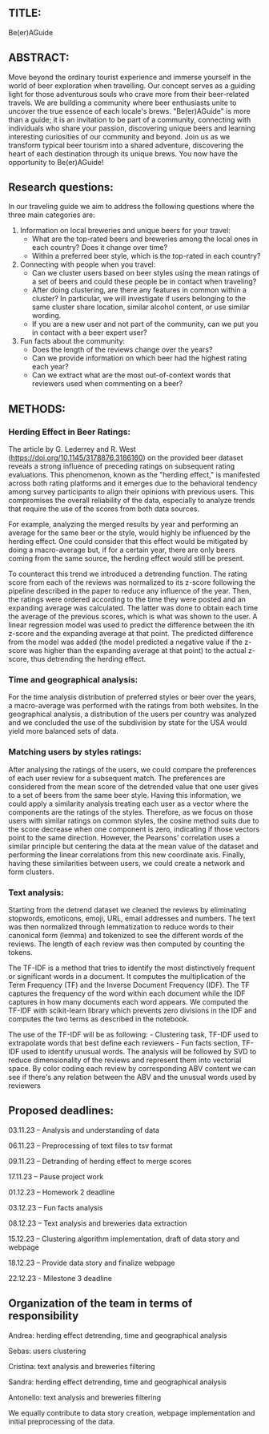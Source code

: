 ## TITLE:
Be(er)AGuide

## ABSTRACT:
Move beyond the ordinary tourist experience and immerse yourself in the world of beer exploration when travelling. Our concept serves as a guiding light for those adventurous souls who crave more from their beer-related travels. We are building a community where beer enthusiasts unite to uncover the true essence of each locale's brews. "Be(er)AGuide" is more than a guide; it is an invitation to be part of a community, connecting with individuals who share your passion, discovering unique beers and learning interesting curiosities of our community and beyond. Join us as we transform typical beer tourism into a shared adventure, discovering the heart of each destination through its unique brews. You now have the opportunity to Be(er)AGuide!
 
## Research questions:
In our traveling guide we aim to address the following questions where the three main categories are:
1. Information on local breweries and unique beers for your travel:
    - What are the top-rated beers and breweries among the local ones in each country? Does it change over time?
    - Within a preferred beer style, which is the top-rated in each country?
2. Connecting with people when you travel:
    - Can we cluster users based on beer styles using the mean ratings of a set of beers and could these people be in contact when traveling? 
    - After doing clustering, are there any features in common within a cluster? In particular, we will investigate if users belonging to the same cluster share location, similar alcohol content, or use similar wording.
    - If you are a new user and not part of the community, can we put you in contact with a beer expert user?
3. Fun facts about the community:
    - Does the length of the reviews change over the years?
    - Can we provide information on which beer had the highest rating each year? 
    - Can we extract what are the most out-of-context words that reviewers used when commenting on a beer?

 
## METHODS:

### Herding Effect in Beer Ratings:
The article by G. Lederrey and R. West (https://doi.org/10.1145/3178876.3186160) on the provided beer dataset reveals a strong influence of preceding ratings on subsequent rating evaluations. This phenomenon, known as the "herding effect," is manifested across both rating platforms and it emerges due to the behavioral tendency among survey participants to align their opinions with previous users. This compromises the overall reliability of the data, especially to analyze trends that require the use of the scores from both data sources.  

For example, analyzing the merged results by year and performing an average for the same beer or the style, would highly be influenced by the herding effect. One could consider that this effect would be mitigated by doing a macro-average but, if for a certain year, there are only beers coming from the same source, the herding effect would still be present.

To counteract this trend we introduced a detrending function. The rating score from each of the reviews was normalized to its z-score following the pipeline described in the paper to reduce any influence of the year. Then, the ratings were ordered according to the time they were posted and an expanding average was calculated. The latter was done to obtain each time the average of the previous scores, which is what was shown to the user. A linear regression model was used to predict the difference between the ith z-score and the expanding average at that point. The predicted difference from the model was added (the model predicted a negative value if the z-score was higher than the expanding average at that point) to the actual z-score, thus detrending the herding effect.	

### Time and geographical analysis:
For the time analysis distribution of preferred styles or beer over the years, a macro-average was performed with the ratings from both websites. In the geographical analysis, a distribution of the users per country was analyzed and we concluded the use of the subdivision by state for the USA would yield more balanced sets of data.

### Matching users by styles ratings:
After analysing the ratings of the users, we could compare the preferences of each user review for a subsequent match. The preferences are considered from the mean score of the detrended value that one user gives to a set of beers from the same beer style. Having this information, we could apply a similarity analysis treating each user as a vector where the components are the ratings of the styles. Therefore, as we focus on those users with similar ratings on common styles, the cosine method suits due to the score decrease when one component is zero, indicating if those vectors point to the same direction. However, the Pearsons’ correlation uses a similar principle but centering the data at the mean value of the dataset and performing the linear correlations from this new coordinate axis. Finally, having these similarities between users, we could create a network and form clusters.

### Text analysis:
Starting from the detrend dataset we cleaned the reviews by eliminating stopwords, emoticons, emoji, URL, email addresses and numbers. The text was then normalized through lemmatization to reduce words to their canonical form (lemma) and tokenized to see the different words of the reviews. The length of each review was then computed by counting the tokens. 

The TF-IDF is a method that tries to identify the most distinctively frequent or significant words in a document. It computes the multiplication of the Term Frequency (TF) and the Inverse Document Frequency (IDF). The TF captures the frequency of the word within each document while the IDF captures in how many documents each word appears. We computed the TF-IDF with scikit-learn library which prevents zero divisions in the IDF and computes the two terms as described in the notebook.

The use of the TF-IDF will be as following:
    - Clustering task, TF-IDF used to extrapolate words that best define each reviewers
    - Fun facts section, TF-IDF used to identify unusual words. The analysis will be followed by SVD to reduce dimensionality of the reviews and represent them into vectorial space. By color coding each review by corresponding ABV content we can see if there's any relation between the ABV and the unusual words used by reviewers


## Proposed deadlines:
 
03.11.23 – Analysis and understanding of data
 
06.11.23 – Preprocessing of text files to tsv format
 
09.11.23 – Detranding of herding effect to merge scores
 
17.11.23 – Pause project work
 
01.12.23 – Homework 2 deadline
  
03.12.23 – Fun facts analysis
 
08.12.23 – Text analysis and breweries data extraction

15.12.23 – Clustering algorithm implementation, draft of data story and webpage 
 
18.12.23 – Provide data story and finalize webpage
 
22.12.23 - Milestone 3 deadline
 
## Organization of the team in terms of responsibility
 
Andrea: herding effect detrending, time and geographical analysis

Sebas: users clustering

Cristina: text analysis and breweries filtering 

Sandra: herding effect detrending, time and geographical analysis

Antonello: text analysis and breweries filtering
 
We equally contribute to data story creation, webpage implementation and initial preprocessing of the data. 
